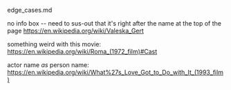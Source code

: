 edge_cases.md

no info box -- need to sus-out that it's right after the name at the top of the page
https://en.wikipedia.org/wiki/Valeska_Gert

something weird with this movie:
https://en.wikipedia.org/wiki/Roma_(1972_film)#Cast

actor name *as* person name:
https://en.wikipedia.org/wiki/What%27s_Love_Got_to_Do_with_It_(1993_film)

